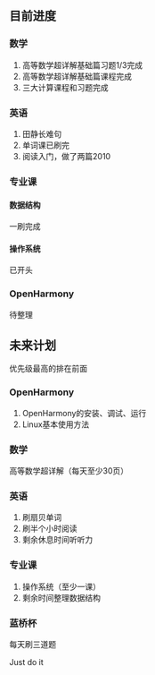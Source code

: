 ## 目前进度
### 数学
1. 高等数学超详解基础篇习题1/3完成
2. 高等数学超详解基础篇课程完成
3. 三大计算课程和习题完成
### 英语
1. 田静长难句
2. 单词课已刷完
3. 阅读入门，做了两篇2010
### 专业课
#### 数据结构
 一刷完成
 
#### 操作系统
已开头

### OpenHarmony
待整理

## 未来计划
优先级最高的排在前面
### OpenHarmony
1. OpenHarmony的安装、调试、运行
2. Linux基本使用方法

### 数学
高等数学超详解（每天至少30页）

### 英语
1. 刷扇贝单词
2. 刷半个小时阅读
3. 剩余休息时间听听力

### 专业课
1. 操作系统（至少一课）
2. 剩余时间整理数据结构

### 蓝桥杯
每天刷三道题

Just do it